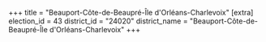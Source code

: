 +++
title = "Beauport-Côte-de-Beaupré-Île d'Orléans-Charlevoix"
[extra]
election_id = 43
district_id = "24020"
district_name = "Beauport-Côte-de-Beaupré-Île d'Orléans-Charlevoix"
+++
